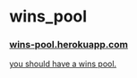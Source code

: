 wins_pool
=========

<h3><a href="http://wins-pool.herokuapp.com">wins-pool.herokuapp.com</a></h3>

<a href="http://grantland.com/the-triangle/you-should-have-an-nfl-wins-pool/">you should have a wins pool.</a>


